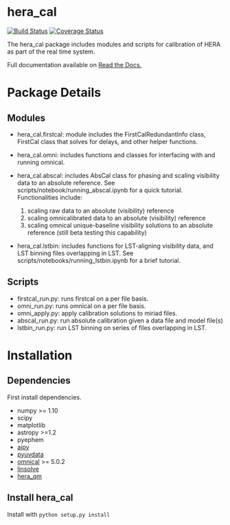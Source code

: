 # hera_cal

[![Build Status](https://travis-ci.org/HERA-Team/hera_cal.svg?branch=master)](https://travis-ci.org/HERA-Team/hera_cal)
[![Coverage Status](https://coveralls.io/repos/github/HERA-Team/hera_cal/badge.svg?branch=master)](https://coveralls.io/github/HERA-Team/hera_cal?branch=master)

The hera_cal package includes modules and scripts for calibration of HERA as part of the real time system.

Full documentation available on [Read the Docs.](http://hera_cal.readthedocs.io/en/latest/)

# Package Details

## Modules

* hera_cal.firstcal: module includes the FirstCalRedundantInfo class, FirstCal class that solves for delays, and other helper functions.

* hera_cal.omni: includes functions and classes for interfacing with and running omnical.

* hera_cal.abscal: includes AbsCal class for phasing and scaling visibility data to an absolute reference. See scripts/notebook/running_abscal.ipynb for a quick tutorial. Functionalities include:
    1. scaling raw data to an absolute (visibility) reference
    2. scaling omnicalibrated data to an absolute (visibility) reference
    3. scaling omnical unique-baseline visibility solutions to an absolute reference (still beta testing this capability)

* hera_cal.lstbin: includes functions for LST-aligning visibility data, and LST binning files overlapping in LST. See scripts/notebooks/running_lstbin.ipynb for a brief tutorial.

## Scripts

* firstcal\_run.py: runs firstcal on a per file basis.
* omni\_run.py: runs omnical on a per file basis.
* omni\_apply.py: apply calibration solutions to miriad files.
* abscal\_run.py: run absolute calibration given a data file and model file(s)
* lstbin\_run.py: run LST binning on series of files overlapping in LST.

# Installation
## Dependencies
First install dependencies. 

* numpy >= 1.10
* scipy
* matplotlib
* astropy >=1.2
* pyephem
* [aipy](https://github.com/HERA-Team/aipy/)
* [pyuvdata](https://github.com/HERA-Team/pyuvdata/)
* [omnical](https://github.com/HERA-Team/omnical/) >= 5.0.2
* [linsolve](https://github.com/HERA-Team/linsolve)
* [hera_qm](https://github.com/HERA-Team/hera_qm)

## Install hera_cal
Install with ```python setup.py install```
